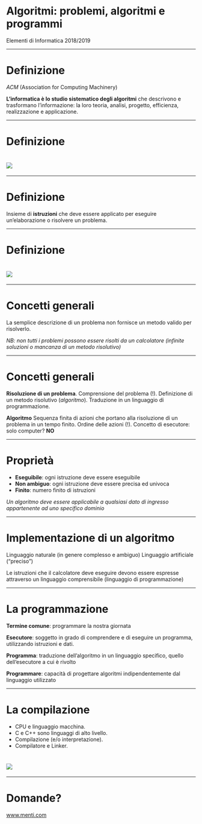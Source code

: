 <!-- footer: M Fraschini 2018-2019 -->

<!-- page_number: true -->


# Algoritmi: problemi, algoritmi e programmi

Elementi di Informatica 2018/2019

---

# Definizione

*ACM* (Association for Computing Machinery)

**L’informatica è lo studio sistematico degli algoritmi** che descrivono e trasformano l’informazione: la loro teoria, analisi, progetto, efficienza, realizzazione e applicazione.


---
# Definizione

# ![](/Users/matteo/Downloads/images/algo.png)

---
# Definizione

Insieme di **istruzioni** che deve essere applicato per eseguire un’elaborazione o risolvere un problema.

---

# Definizione

# ![](/Users/matteo/Downloads/images/lego.png)

---

# Concetti generali

La semplice descrizione di un problema non fornisce un metodo valido per risolverlo.

*NB: non tutti i problemi possono essere risolti da un calcolatore (infinite soluzioni o mancanza di un metodo risolutivo)*

---
# Concetti generali

**Risoluzione di un problema**.
Comprensione del problema (!).
Definizione di un metodo risolutivo (*algoritmo*).
Traduzione in un linguaggio di programmazione.

**Algoritmo**
Sequenza finita di azioni che portano alla risoluzione di un problema in un tempo finito.
Ordine delle azioni (!).
Concetto di esecutore: solo computer? **NO**

---
# Proprietà

- **Eseguibile**: ogni istruzione deve essere eseguibile
- **Non ambiguo**: ogni istruzione deve essere precisa ed univoca
- **Finito**: numero finito di istruzioni

*Un algoritmo deve essere applicabile a qualsiasi dato di ingresso appartenente ad uno specifico dominio*

---

# Implementazione di un algoritmo

Linguaggio naturale (in genere complesso e ambiguo)
Linguaggio artificiale (“preciso”)

Le istruzioni che il calcolatore deve eseguire devono essere espresse attraverso un linguaggio comprensibile (linguaggio di programmazione)

---

# La programmazione

**Termine comune**: programmare la nostra giornata

**Esecutore**: soggetto in grado di comprendere e di eseguire un programma, utilizzando istruzioni e dati.

**Programma**: traduzione dell’algoritmo in un linguaggio specifico, quello dell’esecutore a cui è rivolto

**Programmare**: capacità di progettare algoritmi indipendentemente dal linguaggio utilizzato

---
# La compilazione

- CPU e linguaggio macchina.
- C e C++ sono linguaggi di alto livello.
- Compilazione (e/o interpretazione).
- Compilatore e Linker.

# ![](/Users/matteo/Downloads/images/compiler.png)

---

# Domande?

www.menti.com

